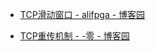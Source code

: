 - [TCP滑动窗口 - alifpga - 博客园](https://www.cnblogs.com/alifpga/p/7675850.html)

- [TCP重传机制 - -零 - 博客园](https://www.cnblogs.com/-wenli/p/13080675.html)
